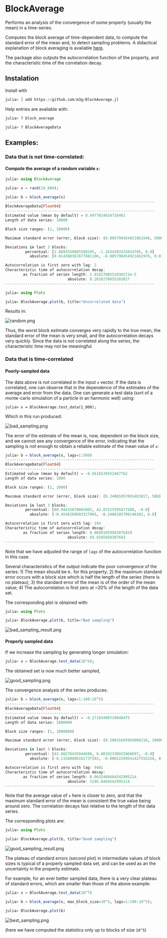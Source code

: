 # BlockAverage

Performs an analysis of the convergence of some property (usually the mean) in a time-series. 

Computes the block average of time-dependent data, to compute the standard error of the mean and, to detect sampling problems. A didactical explanation of block averaging is available [here](http://sachinashanbhag.blogspot.com/2013/08/block-averaging-estimating-uncertainty.html).  

The package also outputs the autocorrelation function of the property, and the characteristic time of the correlation
decay. 

## Instalation

Install with
```julia
julia> ] add https://github.com/m3g/BlockAverage.jl

```

Help entries are available with:
```julia
julia> ? block_average

julia> ? BlockAverageData
```

## Examples:

### Data that is not time-correlated:

#### Compute the average of a random variable `x`:

```julia
julia> using BlockAverage

julia> x = rand(10_000);

julia> b = block_average(x)
-------------------------------------------------------------------
BlockAverageData{Float64}
-------------------------------------------------------------------
Estimated value (mean by default) = 0.4977014924716461
Length of data series: 10000

Block size ranges: (1, 10000)

Maximum standard error (error, block size): (0.005790454921861948, 5000)

Deviations in last 3 blocks:
         percentual: [2.8893559885598195, -1.1634393325014705, 0.0]  
           absolute: [0.014380367877881106, -0.005790454921861976, 0.0]  

Autocorrelation is first zero with lag: 2
Characteristic time of autocorrelation decay: 
        as fraction of series length: 2.0182708552030272e-5
                            absolute: 0.2018270855203027
-------------------------------------------------------------------

julia> using Plots

julia> BlockAverage.plot(b, title="Uncorrelated data")

```

Results in:

![random.png](./docs/images/random.png)

Thus, the worst block estimate converges very rapidly to the true mean, the standard error of the mean is very small, and the autocorrelation decays very quickly. Since the data is not correlated along the series, the characteristic time may not be meaningful. 

### Data that is time-correlated

#### Poorly-sampled data

The data above is not correlated in the input `x` vector. If the data is correlated, one can observe that in the dependence of the estimates of the average and error from the data. One can generate a test data (sort of a monte-carlo simulation of a particle in an harmonic well) using:

```
julia> x = BlockAverage.test_data(1_000);

```
Which in this run produced:

![bad_sampling.png](./docs/images/bad_sampling.png)

The error of the estimate of the mean is, now, dependent on the block size, and we cannot see any convergence of the error, indicating that the sampling is not enough to obtain a reliable estimate of the mean value of `x`:  

```julia
julia> b = block_average(x, lags=1:500)
-------------------------------------------------------------------
BlockAverageData{Float64}
-------------------------------------------------------------------
Estimated value (mean by default) = -0.5616539552467762
Length of data series: 1000

Block size ranges: (1, 1000)

Maximum standard error (error, block size): (0.24081057091463817, 500)

Deviations in last 3 blocks:
         percentual: [80.94415878065803, 42.87525595877488, -0.0]  
           absolute: [-0.4546260693327965, -0.2408105709146382, 0.0]  

Autocorrelation is first zero with lag: 194
Characteristic time of autocorrelation decay: 
        as fraction of series length: 0.06981859583876429
                            absolute: 69.8185958387643
-------------------------------------------------------------------
```

Note that we have adjusted the range of `lags` of the autocorrelation function in this case.

Several characteristics of the output indicate the poor convergence of the series: 1) The mean should be `0.` for this property; 2) the maximum standard error occurs with a block size which is half the length of the series (there is no plateau); 3) the standard error of the mean is of the order of the mean value; 4) The autocorrelation is first zero at ~20% of the length of the data set. 

The corresponding plot is obtained with:
```julia
julia> using Plots

julia> BlockAverage.plot(b, title="Bad sampling")
```

![bad_sampling_result.png](./docs/images/bad_sampling_result.png)

#### Properly sampled data

If we increase the sampling by generating longer simulation:
```julia
julia> x = BlockAverage.test_data(10^6);
```

The obtained set is now much better sampled,

![good_sampling.png](./docs/images/good_sampling.png)

The convergence analysis of the series produces:
```julia
julia> b = block_average(x, lags=1:100:10^5)
-------------------------------------------------------------------
BlockAverageData{Float64}
-------------------------------------------------------------------
Estimated value (mean by default) = -0.27183400739040475
Length of data series: 1000000

Block size ranges: (1, 1000000)

Maximum standard error (error, block size): (0.20031693993066216, 100000)

Deviations in last 3 blocks:
         percentual: [42.60276435944698, 0.08192330915966697, -0.0]  
           absolute: [-0.11580880161737583, -0.00022269541427555328, 0.0]  

Autocorrelation is first zero with lag: 9401
Characteristic time of autocorrelation decay: 
        as fraction of series length: 0.0032460464542995214
                            absolute: 3246.0464542995214
-------------------------------------------------------------------
```

Note that the average value of `x` here is closer to zero, and that the maximum standard error of the mean is consistent the true value being around zero. The correlation decays fast relative to the length of the data series.

The corresponding plots are:

```julia
julia> using Plots

julia> BlockAverage.plot(b, title="Good sampling")
```

![good_sampling_result.png](./docs/images/good_sampling_result.png)

The plateau of standard errors (second plot) in intermediate values of block sizes is typical of a properly sampled data set, and can be used as an the uncertainty in the property estimate. 

For example, for an ever better sampled data, there is a very clear plateau of standard errors, which are smaller than those of the above example:

```julia
julia> x = BlockAverage.test_data(10^7)

julia> b = block_average(x, max_block_size=10^5, lags=1:100:10^5);

julia> BlockAverage.plot(b)
```

![best_sampling.png](./docs/images/best_sampling.png)

(here we have computed the statistics only up to blocks of size `10^5`)



























